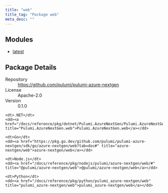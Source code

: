 ```yaml
---
title: "web"
title_tag: "Package web"
meta_desc: ""
---
```


<!-- WARNING: this file was generated by Pulumi Docs Generator. -->
<!-- Do not edit by hand unless you're certain you know what you are doing! -->



<h2 id="modules">Modules</h2>
<ul class="api">
    <li><a href="latest/" title="latest"><span class="symbol module"></span>latest</a></li>
</ul>

<h2 id="package-details">Package Details</h2>
<dl class="package-details">
	<dt>Repository</dt>
	<dd><a href="https://github.com/pulumi/pulumi-azure-nextgen">https://github.com/pulumi/pulumi-azure-nextgen</a></dd>
	<dt>License</dt>
	<dd>Apache-2.0</dd>
	<dt>Version</dt>
	<dd>0.1.0</dd>
</dl>



<dl class="tabular">

    <dt>.NET</dt>
    <dd><a href="/docs/reference/pkg/dotnet/Pulumi.AzureNextGen/Pulumi.AzureNextGen.web.html" title="Pulumi.AzureNextGen.web">Pulumi.AzureNextGen.web</a></dd>

    <dt>Go</dt>
    <dd><a href="https://pkg.go.dev/github.com/pulumi/pulumi-azure-nextgen/sdk/go/azure-nextgen/web?tab=doc#" title="azure-nextgen/web">azure-nextgen/web</a></dd>

    <dt>Node.js</dt>
    <dd><a href="/docs/reference/pkg/nodejs/pulumi/azure-nextgen/web/#" title="@pulumi/azure-nextgen/web">@pulumi/azure-nextgen/web</a></dd>

    <dt>Python</dt>
    <dd><a href="/docs/reference/pkg/python/pulumi_azure-nextgen/web" title="pulumi_azure-nextgen/web">pulumi_azure-nextgen/web</a></dd>

</dl>

